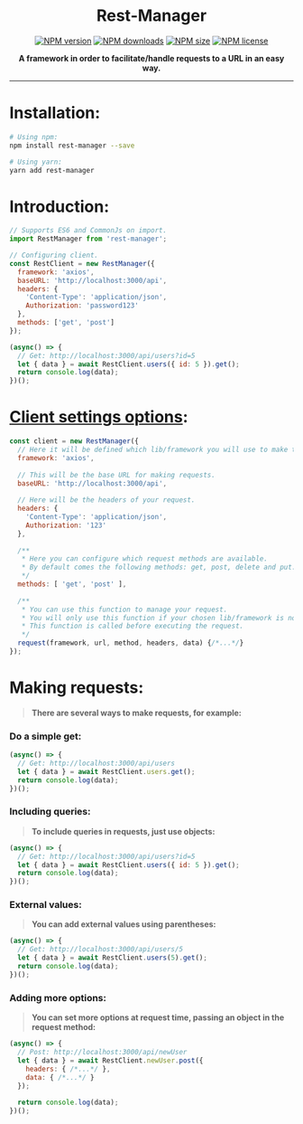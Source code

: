 <div align="center">
  <h1>Rest-Manager</h1>
  <p>
    <a href="https://www.npmjs.com/package/rest-manager"><img src="https://img.shields.io/npm/v/rest-manager?style=flat-square&maxAge=3600" alt="NPM version" /></a>
    <a href="https://www.npmjs.com/package/rest-manager"><img src="https://img.shields.io/npm/dt/rest-manager?style=flat-square&maxAge=3600" alt="NPM downloads" /></a>
    <a href="https://www.npmjs.com/package/rest-manager"><img src="https://img.shields.io/github/languages/code-size/isBucky/Rest-Manager?style=flat-square&maxAge=3600" alt="NPM size" /></a>
    <a href="https://www.npmjs.com/package/rest-manager"><img src="https://img.shields.io/npm/l/rest-manager?style=flat-square&maxAge=3600" alt="NPM license" /></a>
  </p>
  <p><strong>A framework in order to facilitate/handle requests to a URL in an easy way.</strong></p>
</div>

---

# Installation:
~~~sh
# Using npm:
npm install rest-manager --save

# Using yarn:
yarn add rest-manager
~~~

# Introduction:
~~~javascript
// Supports ES6 and CommonJs on import.
import RestManager from 'rest-manager';

// Configuring client.
const RestClient = new RestManager({
  framework: 'axios',
  baseURL: 'http://localhost:3000/api',
  headers: {
    'Content-Type': 'application/json',
    Authorization: 'password123'
  },
  methods: ['get', 'post']
});

(async() => {
  // Get: http://localhost:3000/api/users?id=5
  let { data } = await RestClient.users({ id: 5 }).get();
  return console.log(data);
})();
~~~

# [Client settings options](./index.js#L25):
~~~javascript
const client = new RestManager({
  // Here it will be defined which lib/framework you will use to make the request.
  framework: 'axios',
  
  // This will be the base URL for making requests.
  baseURL: 'http://localhost:3000/api',
  
  // Here will be the headers of your request.
  headers: {
    'Content-Type': 'application/json',
    Authorization: '123'
  },
  
  /**
   * Here you can configure which request methods are available.
   * By default comes the following methods: get, post, delete and put.
   */
  methods: [ 'get', 'post' ],
  
  /**
   * You can use this function to manage your request.
   * You will only use this function if your chosen lib/framework is not compatible with the axios or node-fetch request settings.
   * This function is called before executing the request.
   */
  request(framework, url, method, headers, data) {/*...*/}
});
~~~

# Making requests:
> **There are several ways to make requests, for example:**

### Do a simple get:
~~~javascript
(async() => {
  // Get: http://localhost:3000/api/users
  let { data } = await RestClient.users.get();
  return console.log(data);
})();
~~~

### Including queries:
> **To include queries in requests, just use objects:**

~~~javascript
(async() => {
  // Get: http://localhost:3000/api/users?id=5
  let { data } = await RestClient.users({ id: 5 }).get();
  return console.log(data);
})();
~~~

### External values:
> **You can add external values using parentheses:**

~~~javascript
(async() => {
  // Get: http://localhost:3000/api/users/5
  let { data } = await RestClient.users(5).get();
  return console.log(data);
})();
~~~

### Adding more options:
> **You can set more options at request time, passing an object in the request method:**

~~~javascript
(async() => {
  // Post: http://localhost:3000/api/newUser
  let { data } = await RestClient.newUser.post({
    headers: { /*...*/ },
    data: { /*...*/ }
  });
  
  return console.log(data);
})();
~~~